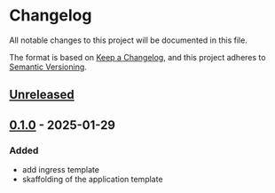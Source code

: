 # Changelog

All notable changes to this project will be documented in this file.

The format is based on [Keep a Changelog](https://keepachangelog.com/en/1.0.0/),
and this project adheres to [Semantic Versioning](https://semver.org/spec/v2.0.0.html).

## [Unreleased]

## [0.1.0] - 2025-01-29

### Added

- add ingress template
- skaffolding of the application template

[Unreleased]: https://github.com/giantswarm/observability-platform-api/compare/v0.1.0...HEAD
[0.1.0]: https://github.com/giantswarm/observability-platform-api/releases/tag/v0.1.0
